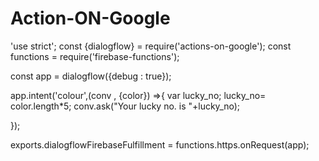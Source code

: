 # Action-ON-Google


'use strict';
const {dialogflow} = require('actions-on-google'); 
const functions = require('firebase-functions'); 
 
const app = dialogflow({debug : true});

app.intent('colour',(conv , {color}) =>{
         var lucky_no;
  lucky_no= color.length*5;
  conv.ask("Your lucky no. is "+lucky_no);
  
});

exports.dialogflowFirebaseFulfillment = functions.https.onRequest(app);

